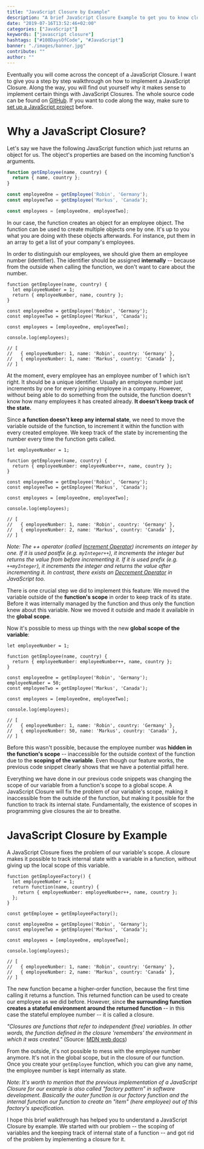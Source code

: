 ```yaml
---
title: "JavaScript Closure by Example"
description: "A brief JavaScript Closure Example to get you to know closures in JavaScript, why we need them, how to implement them, how to use them, and what JavaScript patterns they can be used for ..."
date: "2019-07-16T13:52:46+02:00"
categories: ["JavaScript"]
keywords: ["javascript closure"]
hashtags: ["#100DaysOfCode", "#JavaScript"]
banner: "./images/banner.jpg"
contribute: ""
author: ""
---
```


<Sponsorship />

Eventually you will come across the concept of a JavaScript Closure. I want to give you a step by step walkthrough on how to implement a JavaScript Closure. Along the way, you will find out yourself why it makes sense to implement certain things with JavaScript Closures. The whole source code can be found on [GitHub](https://github.com/rwieruch/javascript-closure). If you want to code along the way, make sure to [set up a JavaScript project](/javascript-project-setup-tutorial/) before.

# Why a JavaScript Closure?

Let's say we have the following JavaScript function which just returns an object for us. The object's properties are based on the incoming function's arguments.

```javascript
function getEmployee(name, country) {
  return { name, country };
}

const employeeOne = getEmployee('Robin', 'Germany');
const employeeTwo = getEmployee('Markus', 'Canada');

const employees = [employeeOne, employeeTwo];
```

In our case, the function creates an object for an employee object. The function can be used to create multiple objects one by one. It's up to you what you are doing with these objects afterwards. For instance, put them in an array to get a list of your company's employees.

In order to distinguish our employees, we should give them an employee number (identifier). The identifier should be assigned **internally** -- because from the outside when calling the function, we don't want to care about the number.

```javascript{2,3,13,14,15,16}
function getEmployee(name, country) {
  let employeeNumber = 1;
  return { employeeNumber, name, country };
}

const employeeOne = getEmployee('Robin', 'Germany');
const employeeTwo = getEmployee('Markus', 'Canada');

const employees = [employeeOne, employeeTwo];

console.log(employees);

// [
//   { employeeNumber: 1, name: 'Robin', country: 'Germany' },
//   { employeeNumber: 1, name: 'Markus', country: 'Canada' },
// ]
```

At the moment, every employee has an employee number of 1 which isn't right. It should be a unique identifier. Usually an employee number just increments by one for every joining employee in a company. However, without being able to do something from the outside, the function doesn't know how many employees it has created already. **It doesn't keep track of the state.**

Since **a function doesn't keep any internal state**, we need to move the variable outside of the function, to increment it within the function with every created employee. We keep track of the state by incrementing the number every time the function gets called.

```javascript{1,4,15,16}
let employeeNumber = 1;

function getEmployee(name, country) {
  return { employeeNumber: employeeNumber++, name, country };
}

const employeeOne = getEmployee('Robin', 'Germany');
const employeeTwo = getEmployee('Markus', 'Canada');

const employees = [employeeOne, employeeTwo];

console.log(employees);

// [
//   { employeeNumber: 1, name: 'Robin', country: 'Germany' },
//   { employeeNumber: 2, name: 'Markus', country: 'Canada' },
// ]
```

*Note: The ++ operator (called [Increment Operator](https://developer.mozilla.org/en-US/docs/Web/JavaScript/Reference/Operators/Arithmetic_Operators#Increment_())) increments an integer by one. If it is used postfix (e.g. `myInteger++`), it increments the integer but returns the value from before incrementing it. If it is used prefix (e.g. `++myInteger`), it increments the integer and returns the value after incrementing it. In contrast, there exists an [Decrement Operator](https://developer.mozilla.org/en-US/docs/Web/JavaScript/Reference/Operators/Arithmetic_Operators#Decrement_(--)) in JavaScript too.*

There is one crucial step we did to implement this feature: We moved the variable outside of the **function's scope** in order to keep track of its state. Before it was internally managed by the function and thus only the function knew about this variable. Now we moved it outside and made it available in the **global scope**.

Now it's possible to mess up things with the new **global scope of the variable**:

```javascript{8,17}
let employeeNumber = 1;

function getEmployee(name, country) {
  return { employeeNumber: employeeNumber++, name, country };
}

const employeeOne = getEmployee('Robin', 'Germany');
employeeNumber = 50;
const employeeTwo = getEmployee('Markus', 'Canada');

const employees = [employeeOne, employeeTwo];

console.log(employees);

// [
//   { employeeNumber: 1, name: 'Robin', country: 'Germany' },
//   { employeeNumber: 50, name: 'Markus', country: 'Canada' },
// ]
```

Before this wasn't possible, because the employee number was **hidden in the function's scope** -- inaccessible for the outside context of the function due to the **scoping of the variable**. Even though our feature works, the previous code snippet clearly shows that we have a potential pitfall here.

Everything we have done in our previous code snippets was changing the scope of our variable from a function's scope to a global scope. A JavaScript Closure will fix the problem of our variable's scope, making it inaccessible from the outside of the function, but making it possible for the function to track its internal state. Fundamentally, the existence of scopes in programming give closures the air to breathe.

# JavaScript Closure by Example

A JavaScript Closure fixes the problem of our variable's scope. A closure makes it possible to track internal state with a variable in a function, without giving up the local scope of this variable.

```javascript{1,2,3,4,5,6,8}
function getEmployeeFactory() {
  let employeeNumber = 1;
  return function(name, country) {
    return { employeeNumber: employeeNumber++, name, country };
  };
}

const getEmployee = getEmployeeFactory();

const employeeOne = getEmployee('Robin', 'Germany');
const employeeTwo = getEmployee('Markus', 'Canada');

const employees = [employeeOne, employeeTwo];

console.log(employees);

// [
//   { employeeNumber: 1, name: 'Robin', country: 'Germany' },
//   { employeeNumber: 2, name: 'Markus', country: 'Canada' },
// ]
```

The new function became a higher-order function, because the first time calling it returns a function. This returned function can be used to create our employee as we did before. However, since **the surrounding function creates a stateful environment around the returned function** -- in this case the stateful employee number -- it is called a closure.

*"Closures are functions that refer to independent (free) variables. In other words, the function defined in the closure 'remembers' the environment in which it was created."* (Source: [MDN web docs](https://developer.mozilla.org/en-US/docs/Web/JavaScript/Closures))

From the outside, it's not possible to mess with the employee number anymore. It's not in the global scope, but in the closure of our function. Once you create your `getEmployee` function, which you can give any name, the employee number is kept internally as state.

*Note: It's worth to mention that the previous implementation of a JavaScript Closure for our example is also called "factory pattern" in software development. Basically the outer function is our factory function and the internal function our function to create an "item" (here employee) out of this factory's specification.*

<Divider />

I hope this brief walkthrough has helped you to understand a JavaScript Closure by example. We started with our problem -- the scoping of variables and the keeping track of internal state of a function -- and got rid of the problem by implementing a closure for it.
